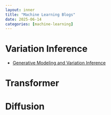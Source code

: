 ```yaml
---
layout: inner
title: "Machine Learning Blogs"
date: 2025-06-14
categories: [machine-learning]
---
```


# Variation Inference

- [Generative Modeling and Variation Inference](./VAE/variational-inference.md)

# Transformer

# Diffusion